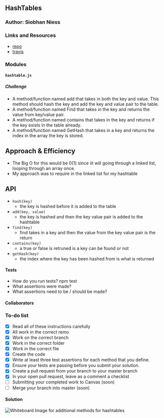## HashTables

### Author: Siobhan Niess

### Links and Resources
* [repo](https://github.com/niesssiobhan/data-structures-and-algorithms/tree/master/code-challenges/hashTable)
* [travis](https://www.travis-ci.com/niesssiobhan/data-structures-and-algorithms)

### Modules
#### `hashtable.js`
##### Challenge
* A method/function named add that takes in both the key and value. This method should hash the key and add the key and value pair to the table.
* A method/function named Find that takes in the key and returns the value from key/value pair.
* A method/function named contains that takes in the key and returns if the key exists in the table already.
* A method/function named GetHash that takes in a key and returns the index in the array the key is stored.

## Approach & Efficiency
* The Big O for this would be 0(1) since iit will going through a linked list, looping through an array once.
* My approach was to require in the linked list for my hashtable

## API
* `hash(key)` 
  * the key is hashed before it is added to the table
* `add(key, value)` 
  * the key is hashed and then the key value pair is added to the hashtable
* `find(key)`
  *  find takes in a key and then the value from the key value pair is the return 
* `contains(key)`
  * a true or false is retruned is a key can be found or not
* `getHash(key)`
  * the index where the key has been hashed from is what is returned 

#### Tests
* How do you run tests?
npm test
* What assertions were made?
* What assertions need to be / should be made?

#### Collaborators


### To-do list
- [x] Read all of these instructions carefully
- [x] All work in the correct remo
- [x] Work on the correct branch
- [x] Work in the correct folder
- [x] Work in the correct file
- [x] Create the code
- [x] Write at least three test assertions for each method that you define.
- [x] Ensure your tests are passing before you submit your solution.
- [x] Create a pull request from your branch to your master branch
- [x] In your open pull request, leave as a comment a checklist
- [ ] Submitting your completed work to Canvas (soon)
- [ ] Merge your branch into master (soon)

#### Solution
![Whiteboard Image for additional methods for hashtables]()
